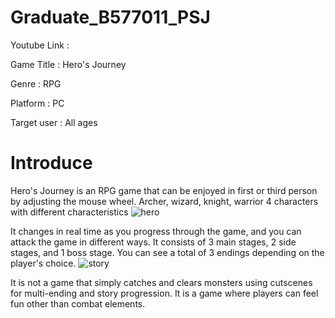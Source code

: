 # Graduate_B577011_PSJ
Youtube Link :

Game Title : Hero's Journey

Genre : RPG

Platform : PC

Target user : All ages

# Introduce 
Hero's Journey is an RPG game that can be enjoyed in first or third person by adjusting the mouse wheel.
Archer, wizard, knight, warrior 4 characters with different characteristics
![hero](https://user-images.githubusercontent.com/55716272/99869895-ff0c6280-2c11-11eb-8385-dd0c69332758.png)

It changes in real time as you progress through the game, and you can attack the game in different ways.
It consists of 3 main stages, 2 side stages, and 1 boss stage.
You can see a total of 3 endings depending on the player's choice.
![story](https://user-images.githubusercontent.com/55716272/99869925-4bf03900-2c12-11eb-9aa9-34703f81f53c.png)

It is not a game that simply catches and clears monsters using cutscenes for multi-ending and story progression.
It is a game where players can feel fun other than combat elements.
